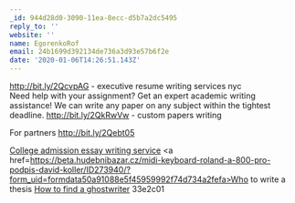 ```yaml
---
_id: 944d28d0-3090-11ea-8ecc-d5b7a2dc5495
reply_to: ''
website: ''
name: EgorenkoRof
email: 24b1699d392134de736a3d93e57b6f2e
date: '2020-01-06T14:26:51.143Z'
---
```

http://bit.ly/2QcvpAG - executive resume writing services nyc  
Need help with your assignment? 
Get an expert academic writing assistance! We can write any paper on any subject within the tightest deadline. 
http://bit.ly/2QkRwVw - custom papers writing 
 
 
For partners  http://bit.ly/2Qebt05 
 
<a href=http://throws-password-incredible.catlink.eu/general-discussion/848484484/college-admission-essay-writing-service>College admission essay writing service</a> <a href=https://beta.hudebnibazar.cz/midi-keyboard-roland-a-800-pro-podpis-david-koller/ID273940/?form_uid=formdata50a91088e5f45959992f74d734a2fefa>Who to write a thesis</a> <a href=http://conditioners-admins-refusing.catlink.eu/general-discussion/848675226/how-to-find-a-ghostwriter>How to find a ghostwriter</a>  33e2c01
